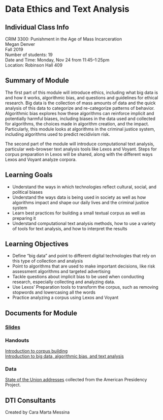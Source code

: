 # Data Ethics and Text Analysis

## Individual Class Info
CRIM 3300: Punishment in the Age of Mass Incarceration
<br>
Megan Denver 
<br>
Fall 2019
<br>
Number of students: 19
<br>
Date and Time: Monday, Nov 24 from 11:45–1:25pm
<br>
Location: Robinson Hall 409
 <br>

## Summary of Module
The first part of this module will introduce ethics, including what big data is and how it works, algorithmic bias, and questions and guidelines for ethical research. Big data is the collection of mass amounts of data and the quick analysis of this data to categorize and re-categorize patterns of behavior. Algorithmic bias explores how these algorithms can reinforce implicit and potentially harmful biases, including biases in the data used and collected for algorithms, the choices made in algorithm creation, and the impact. Particularly, this module looks at algorithms in the criminal justice system, including algorithms used to predict recidivism risk. 

The second part of the module will introduce computational text analysis, particular web-browser text analysis tools like Lexos and Voyant. Steps for corpus preparation in Lexos will be shared, along with the different ways Lexos and Voyant analyze corpora. 


## Learning Goals
- Understand the ways in which technologies reflect cultural, social, and political biases 
- Understand the ways data is being used in society as well as how algorithms impact and shape our daily lives and the criminal justice system
- Learn best practices for building a small textual corpus as well as preparing it
- Understand computational text analysis methods, how to use a variety of tools for text analysis, and how to interpret the results

## Learning Objectives
- Define “big data” and point to different digital technologies that rely on this type of collection and analysis
- Point to algorithms that are used to make important decisions, like risk assessment algorithms and targeted advertising
- Tackle questions about implicit bias to be used when conducting research, especially collecting and analyzing data. 
- Use Lexos’ Preparation tools to transform the corpus, such as removing stopwords and lowercasing all the words
- Practice analyzing a corpus using Lexos and Voyant 

## Documents for Module

### [Slides](https://github.com/NULabNortheastern/digitalassignmentshowcase/blob/master/text_analysis/punishment_mass_incarceration-fall2019-denver/slides.pdf)

### Handouts
[Introduction to corpus building](https://github.com/NULabNortheastern/digitalassignmentshowcase/blob/master/text_analysis/punishment_mass_incarceration-fall2019-denver/handout-corpus_building.pdf)
<br>
[Introduction to big data, algorithmic bias, and text analysis](https://github.com/NULabNortheastern/digitalassignmentshowcase/blob/master/text_analysis/punishment_mass_incarceration-fall2019-denver/handout-intro_text_analysis.pdf)

### Data
[State of the Union addresses](https://www.presidency.ucsb.edu/documents/app-categories/spoken-addresses-and-remarks/presidential/state-the-union-addresses?field_docs_start_date_time_value%5Bvalue%5D%5Bdate%5D=&page=1) collected from the American Presidency Project.

## DTI Consultants
Created by Cara Marta Messina

